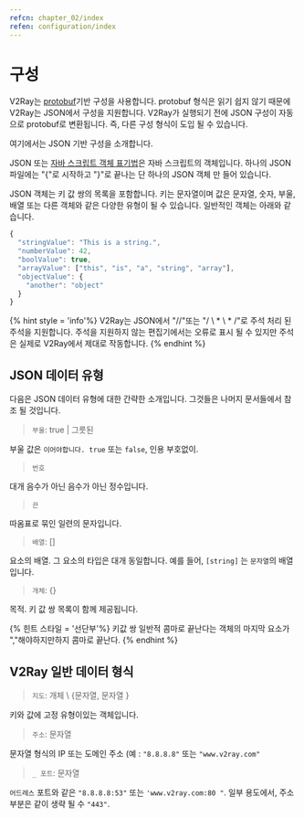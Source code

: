 ```yaml
---
refcn: chapter_02/index
refen: configuration/index
---
```

# 구성

V2Ray는 [protobuf](https://developers.google.com/protocol-buffers/)기반 구성을 사용합니다. protobuf 형식은 읽기 쉽지 않기 때문에 V2Ray는 JSON에서 구성을 지원합니다. V2Ray가 실행되기 전에 JSON 구성이 자동으로 protobuf로 변환됩니다. 즉, 다른 구성 형식이 도입 될 수 있습니다.

여기에서는 JSON 기반 구성을 소개합니다.

JSON 또는 [자바 스크립트 객체 표기법](https://en.wikipedia.org/wiki/JSON)은 자바 스크립트의 객체입니다. 하나의 JSON 파일에는 "{"로 시작하고 "}"로 끝나는 단 하나의 JSON 객체 만 들어 있습니다.

JSON 객체는 키 값 쌍의 목록을 포함합니다. 키는 문자열이며 값은 문자열, 숫자, 부울, 배열 또는 다른 객체와 같은 다양한 유형이 될 수 있습니다. 일반적인 객체는 아래와 같습니다.

```javascript
{
  "stringValue": "This is a string.",
  "numberValue": 42,
  "boolValue": true,
  "arrayValue": ["this", "is", "a", "string", "array"],
  "objectValue": {
    "another": "object"
  }
}
```

{% hint style = 'info'%} V2Ray는 JSON에서 "//"또는 "/ \ * \ * /"로 주석 처리 된 주석을 지원합니다. 주석을 지원하지 않는 편집기에서는 오류로 표시 될 수 있지만 주석은 실제로 V2Ray에서 제대로 작동합니다. {% endhint %}

## JSON 데이터 유형

다음은 JSON 데이터 유형에 대한 간략한 소개입니다. 그것들은 나머지 문서들에서 참조 될 것입니다.

> `부울`: true | 그릇된

부울 값은 `이어야합니다. true` 또는 `false`, 인용 부호없이.

> `번호`

대개 음수가 아닌 음수가 아닌 정수입니다.

> `끈`

따옴표로 묶인 일련의 문자입니다.

> `배열`: []

요소의 배열. 그 요소의 타입은 대개 동일합니다. 예를 들어, `[string]` 는 `문자열`의 배열입니다.

> `개체`: {}

목적. 키 값 쌍 목록이 함께 제공됩니다.

{% 힌트 스타일 = '선단부'%} 키값 쌍 일반적 콤마로 끝난다는 객체의 마지막 요소가 ","해야하지만하지 콤마로 끝난다. {% endhint %}

## V2Ray 일반 데이터 형식

> `지도`: 개체 \ {문자열, 문자열 \}

키와 값에 고정 유형이있는 객체입니다.

> `주소`: 문자열

문자열 형식의 IP 또는 도메인 주소 (예 : `"8.8.8.8"` 또는 `"www.v2ray.com"`

> `_ 포트`: 문자열

`어드레스` 포트와 같은 `"8.8.8.8:53"` 또는 `'www.v2ray.com:80 "`. 일부 용도에서, 주소 부분은 같이 생략 될 수 `"443"`.